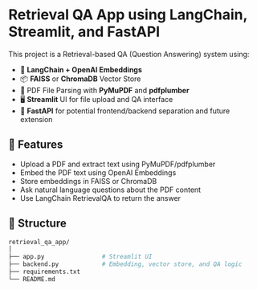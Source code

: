 # Retrieval QA App using LangChain, Streamlit, and FastAPI

This project is a Retrieval-based QA (Question Answering) system using:

- 🧠 **LangChain + OpenAI Embeddings**
- 📦 **FAISS** or **ChromaDB** Vector Store
- 📄 PDF File Parsing with **PyMuPDF** and **pdfplumber**
- 🖥️ **Streamlit** UI for file upload and QA interface
- 🚀 **FastAPI** for potential frontend/backend separation and future extension

## 🔧 Features

- Upload a PDF and extract text using PyMuPDF/pdfplumber
- Embed the PDF text using OpenAI Embeddings
- Store embeddings in FAISS or ChromaDB
- Ask natural language questions about the PDF content
- Use LangChain RetrievalQA to return the answer

## 📂 Structure

```bash
retrieval_qa_app/
│
├── app.py                # Streamlit UI
├── backend.py            # Embedding, vector store, and QA logic
├── requirements.txt
└── README.md

